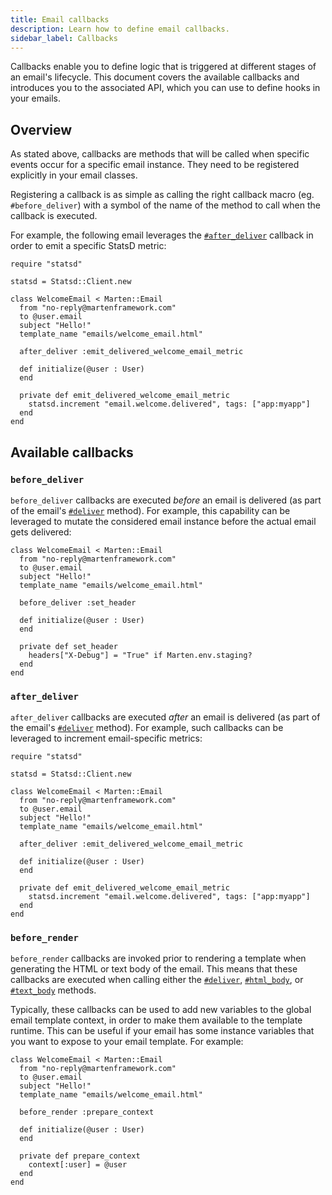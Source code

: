 ```yaml
---
title: Email callbacks
description: Learn how to define email callbacks.
sidebar_label: Callbacks
---
```


Callbacks enable you to define logic that is triggered at different stages of an email's lifecycle. This document covers the available callbacks and introduces you to the associated API, which you can use to define hooks in your emails.

## Overview

As stated above, callbacks are methods that will be called when specific events occur for a specific email instance. They need to be registered explicitly in your email classes.

Registering a callback is as simple as calling the right callback macro (eg. `#before_deliver`) with a symbol of the name of the method to call when the callback is executed.

For example, the following email leverages the [`#after_deliver`](#after_deliver) callback in order to emit a specific StatsD metric:

```crystal
require "statsd"

statsd = Statsd::Client.new

class WelcomeEmail < Marten::Email
  from "no-reply@martenframework.com"
  to @user.email
  subject "Hello!"
  template_name "emails/welcome_email.html"

  after_deliver :emit_delivered_welcome_email_metric

  def initialize(@user : User)
  end

  private def emit_delivered_welcome_email_metric
    statsd.increment "email.welcome.delivered", tags: ["app:myapp"]
  end
end
```

## Available callbacks

### `before_deliver`

`before_deliver` callbacks are executed _before_ an email is delivered (as part of the email's [`#deliver`](pathname:///api/0.4/Marten/Emailing/Email.html#deliver-instance-method) method). For example, this capability can be leveraged to mutate the considered email instance before the actual email gets delivered:

```crystal
class WelcomeEmail < Marten::Email
  from "no-reply@martenframework.com"
  to @user.email
  subject "Hello!"
  template_name "emails/welcome_email.html"

  before_deliver :set_header

  def initialize(@user : User)
  end

  private def set_header
    headers["X-Debug"] = "True" if Marten.env.staging?
  end
end
```

### `after_deliver`

`after_deliver` callbacks are executed _after_ an email is delivered (as part of the email's [`#deliver`](pathname:///api/0.4/Marten/Emailing/Email.html#deliver-instance-method) method). For example, such callbacks can be leveraged to increment email-specific metrics:

```crystal
require "statsd"

statsd = Statsd::Client.new

class WelcomeEmail < Marten::Email
  from "no-reply@martenframework.com"
  to @user.email
  subject "Hello!"
  template_name "emails/welcome_email.html"

  after_deliver :emit_delivered_welcome_email_metric

  def initialize(@user : User)
  end

  private def emit_delivered_welcome_email_metric
    statsd.increment "email.welcome.delivered", tags: ["app:myapp"]
  end
end
```

### `before_render`

`before_render` callbacks are invoked prior to rendering a template when generating the HTML or text body of the email. This means that these callbacks are executed when calling either the [`#deliver`](pathname:///api/0.4/Marten/Emailing/Email.html#deliver-instance-method), [`#html_body`](pathname:///api/0.4/Marten/Emailing/Email.html#html_body%3AString|Nil-instance-method), or [`#text_body`](pathname:///api/0.4/Marten/Emailing/Email.html#text_body%3AString|Nil-instance-method) methods.

Typically, these callbacks can be used to add new variables to the global email template context, in order to make them available to the template runtime. This can be useful if your email has some instance variables that you want to expose to your email template. For example:

```crystal
class WelcomeEmail < Marten::Email
  from "no-reply@martenframework.com"
  to @user.email
  subject "Hello!"
  template_name "emails/welcome_email.html"

  before_render :prepare_context

  def initialize(@user : User)
  end

  private def prepare_context
    context[:user] = @user
  end
end
```
